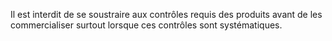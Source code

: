 Il est interdit de se soustraire aux contrôles requis des produits avant de les commercialiser surtout lorsque ces contrôles sont systématiques.
